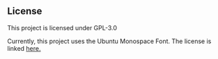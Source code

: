

## License

This project is licensed under GPL-3.0

Currently, this project uses the Ubuntu Monospace Font. The license is linked [here.](https://www.ubuntu.com/legal/terms-and-policies/font-licence)
